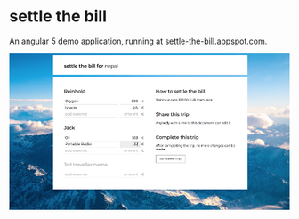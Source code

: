 # settle the bill
An angular 5 demo application, running at [settle-the-bill.appspot.com](https://settle-the-bill.appspot.com). 

![screenshot](https://raw.githubusercontent.com/hoff/settle-the-bill/master/settle-the-bill-screenshot.png)
